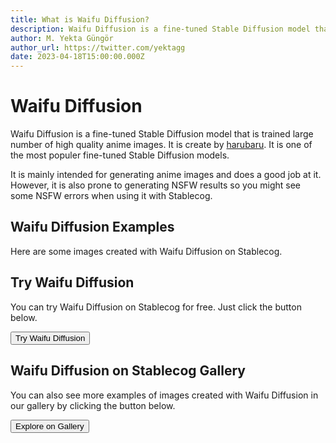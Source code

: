 ```yaml
---
title: What is Waifu Diffusion?
description: Waifu Diffusion is a fine-tuned Stable Diffusion model that is trained large number of high quality anime images.
author: M. Yekta Güngör
author_url: https://twitter.com/yektagg
date: 2023-04-18T15:00:00.000Z
---
```


<script>
  import Button from '$components/buttons/Button.svelte'
  import DocImage from '$components/docs/DocImage.svelte'
</script>

# Waifu Diffusion

Waifu Diffusion is a fine-tuned Stable Diffusion model that is trained large number of high quality anime images. It is create by [harubaru](https://github.com/harubaru). It is one of the most populer fine-tuned Stable Diffusion models.

It is mainly intended for generating anime images and does a good job at it. However, it is also prone to generating NSFW results so you might see some NSFW errors when using it with Stablecog.

## Waifu Diffusion Examples

Here are some images created with Waifu Diffusion on Stablecog.

<DocImage src="https://ba.stablecog.com/guide/models/waifu-diffusion.jpg" alt="Waifu Diffusion Examples" width="2560" height="5760"/>

## Try Waifu Diffusion

You can try Waifu Diffusion on Stablecog for free. Just click the button below.

<Button class="mt-4" href="https://stablecog.com/generate/?mi=f7f3d973-ac6f-4a7a-9db8-e89e4fba03a9&adv=true" target="_blank">
Try Waifu Diffusion
</Button>

## Waifu Diffusion on Stablecog Gallery

You can also see more examples of images created with Waifu Diffusion in our gallery by clicking the button below.

<Button class="mt-4" href="https://stablecog.com/gallery?mi=f7f3d973-ac6f-4a7a-9db8-e89e4fba03a9" target="_blank">
  Explore on Gallery
</Button>
